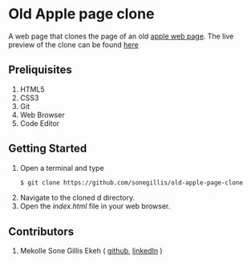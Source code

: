 # Old Apple page clone
A web page that clones the page of an old [apple web page](https://web.archive.org/web/20140301004610/http://www.apple.com/). The live preview of the clone can be found [here](https://sonegillis.github.io/old-apple-page-clone/)

## Preliquisites
1. HTML5
2. CSS3
3. Git
4. Web Browser
5. Code Editor

## Getting Started
1. Open a terminal and type
   ```bash
   $ git clone https://github.com/sonegillis/old-apple-page-clone
   ```
2. Navigate to the cloned d directory.
3. Open the _index.html_ file in your web browser. 

## Contributors
1. Mekolle Sone Gillis Ekeh ( [github](https://github.com/sonegillis), [linkedIn](www.linkedin.com/in/mekolle-sone-gillis-ekeh-junior-7180bb162) )
